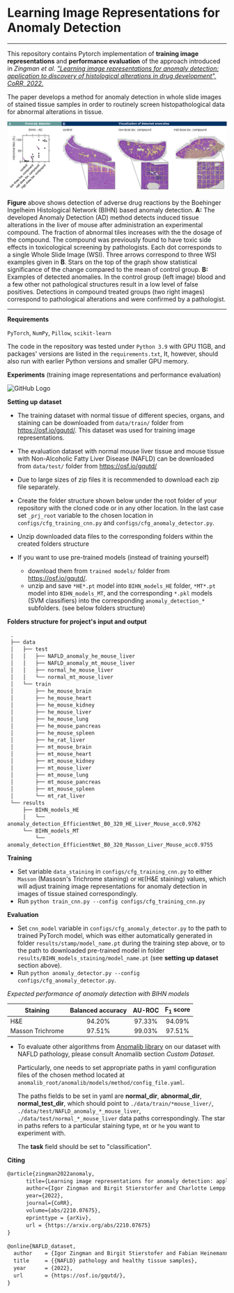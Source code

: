 # Learning Image Representations for Anomaly Detection

-------

This repository contains Pytorch implementation of **training image representations** and **performance evaluation** of the approach introduced in
*Zingman et al. ["Learning image representations for anomaly detection: application to discovery of
histological alterations in drug development", CoRR, 2022.](https://arxiv.org/abs/2210.07675)*

The paper develops a method for anomaly detection in whole slide images of stained tissue samples in order to routinely screen histopathological data for abnormal alterations in tissue. 

![GitHub Logo](docs/tox_pattern.png)

**Figure** above shows detection of adverse drug reactions by the Boehinger Ingelheim Histological Network (BIHN) based anomaly detection. **A:** The developed Anomaly Detection (AD) method detects induced tissue alterations in
the liver of mouse after administration an experimental compound. The fraction of abnormal tiles increases with the the dosage of the compound. The
compound was previously found to have toxic side effects in toxicological screening by pathologists. Each dot corresponds to a single Whole Slide Image (WSI). Three arrows
correspond to three WSI examples given in **B**. Stars on the top of the graph show statistical significance of the change compared to the mean of control
group. **B:** Examples of detected anomalies. In the control group (left image) blood and a few other not pathological structures result in a low level of false
positives. Detections in compound treated groups (two right images) correspond to pathological alterations and were confirmed by a pathologist.

------
**Requirements**

```PyTorch```, ```NumPy```, ```Pillow```, ```scikit-learn```

The code in the repository was tested under ```Python 3.9``` with GPU 11GB, and packages' versions are listed in the ```requirements.txt```,
It, however, should also run with earlier Python versions and smaller GPU memory.

**Experiments** (training image representations and performance evaluation)

![GitHub Logo](docs/Scheme_extended.png)

**Setting up dataset**

* The training dataset with normal tissue of different species, organs, and staining can be downloaded from ```data/train/``` folder from https://osf.io/gqutd/.
This dataset was used for training image representations.

* The evaluation dataset with normal mouse liver tissue and mouse tissue with Non-Alcoholic Fatty Liver Disease (NAFLD) can
be downloaded from ```data/test/``` folder from https://osf.io/gqutd/

* Due to large sizes of zip files it is recommended to download each zip file separately.

* Create the folder structure shown below under the root folder of your repository with the cloned code or in any other location. 
In the last case set ```_prj_root``` variable to the chosen location in ```configs/cfg_training_cnn.py``` and  ```configs/cfg_anomaly_detector.py```.

* Unzip downloaded data files to the corresponding folders within the created folders structure

* If you want to use pre-trained models (instead of training yourself)
  * download them from ```trained models/``` folder from https://osf.io/gqutd/.
  * unzip and save ```*HE*.pt``` model into ```BIHN_models_HE``` folder, ```*MT*.pt``` model into ```BIHN_models_MT```,
  and the corresponding ```*.pkl``` models (SVM classifiers) into the corresponding ```anomaly_detection_*``` subfolders.
    (see below folders structure)

**Folders structure for project's input and output**  
```
 .
 ├── data
 │   ├── test
 │   │   ├── NAFLD_anomaly_he_mouse_liver
 │   │   ├── NAFLD_anomaly_mt_mouse_liver
 │   │   ├── normal_he_mouse_liver
 │   │   └── normal_mt_mouse_liver
 │   └── train
 │       ├── he_mouse_brain
 │       ├── he_mouse_heart
 │       ├── he_mouse_kidney
 │       ├── he_mouse_liver
 │       ├── he_mouse_lung
 │       ├── he_mouse_pancreas
 │       ├── he_mouse_spleen
 │       ├── he_rat_liver
 │       ├── mt_mouse_brain 
 │       ├── mt_mouse_heart
 │       ├── mt_mouse_kidney
 │       ├── mt_mouse_liver
 │       ├── mt_mouse_lung
 │       ├── mt_mouse_pancreas
 │       ├── mt_mouse_spleen
 │       └── mt_rat_liver
 └── results
     ├── BIHN_models_HE
     │   └── anomaly_detection_EfficientNet_B0_320_HE_Liver_Mouse_acc0.9762
     └── BIHN_models_MT
         └── anomaly_detection_EfficientNet_B0_320_Masson_Liver_Mouse_acc0.9755

```

**Training**

* Set variable ```data_staining``` in ```configs/cfg_training_cnn.py``` to either ```Masson``` (Massosn's Trichrome staining) or ```HE```(H&E staining) values, which will
adjust training image representations for anomaly detection in images of tissue stained correspondingly. 
* Run ```python train_cnn.py --config configs/cfg_training_cnn.py```
 
**Evaluation**

* Set ```cnn_model``` variable in ```configs/cfg_anomaly_detector.py``` to the path to trained PyTorch model, which was 
either automatically generated in folder ```results/stamp/model_name.pt``` during the training step above, or to the path to downloaded pre-trained model in 
folder ```results/BIHN_models_staining/model_name.pt```  (see **setting up dataset** section above). 
* Run ```python anomaly_detector.py --config configs/cfg_anomaly_detector.py```. 

*Expected performance of anomaly detection with BIHN models*

| Staining         |  Balanced accuracy  |  AU-ROC  |  F<sub>1</sub> score  |
|------------------|:-------------------:|:--------:|:---------------------:|
| H&E              |       94.20%        |  97.33%  |        94.09%         |
| Masson Trichrome |       97.51%        |  99.03%  |        97.51%         |

* To evaluate other algorithms from [Anomalib library](https://github.com/openvinotoolkit/anomalib) on our dataset with NAFLD pathology,
please consult Anomalib section *Custom Dataset*.

  Particularly, one needs to set appropriate paths in yaml configuration files of the chosen method located at ```anomalib_root/anomalib/models/method/config_file.yaml```.

  The paths fields to be set in yaml are **normal_dir**, **abnormal_dir**, **normal_test_dir**, which should point to ```./data/train/*mouse_liver/```, ```./data/test/NAFLD_anomaly_*_mouse_liver```,  ```./data/test/normal_*_mouse_liver``` data paths correspondingly.
The star in paths refers to a particular staining type, ```mt``` or ```he``` you want to experiment with. 

  The **task** field should be set to "classification".

**Citing**
```markdown
@article{zingman2022anomaly,
      title={Learning image representations for anomaly detection: application to discovery of histological alterations in drug development},
      author={Igor Zingman and Birgit Stierstorfer and Charlotte Lempp and Fabian Heinemann},
      year={2022},
      journal={CoRR},
      volume={abs/2210.07675},    
      eprinttype = {arXiv},
      url = {https://arxiv.org/abs/2210.07675}
}
```
```markdown
@online{NAFLD_dataset,
  author    = {Igor Zingman and Birgit Stierstofer and Fabian Heinemann},
  title     = {{NAFLD} pathology and healthy tissue samples},  
  year      = {2022},
  url       = {https://osf.io/gqutd/},   
}
```










